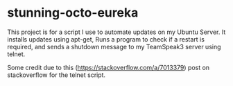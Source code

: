 # stunning-octo-eureka

This project is for a script I use to automate updates on my Ubuntu Server.
It installs updates using apt-get, Runs a program to check if a restart is required, and sends a shutdown message to my TeamSpeak3 server using telnet.

Some credit due to this (https://stackoverflow.com/a/7013379) post on stackoverflow for the telnet script.
